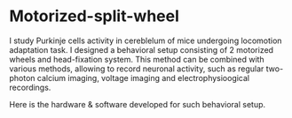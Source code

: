 # Motorized-split-wheel

I study Purkinje cells activity in cereblelum of mice undergoing locomotion adaptation task. I designed a behavioral setup consisting of 2 motorized wheels and head-fixation system. This method can be combined with various methods, allowing to record neuronal activity, such as regular two-photon calcium imaging, voltage imaging and electrophysioogical recordings. 

Here is the hardware & software developed for such behavioral setup.
